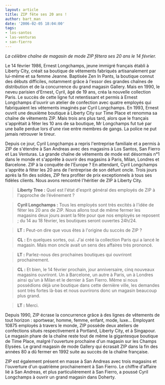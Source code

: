```yaml
---
layout: article
title: ZIP fête ses 20 ans !
author: bart_man
date: '2006-02-05 18:04:00'
tags:
- los-santos
- las-venturas
- san-fierro
---
```


_La célèbre chaîne de magasin de mode ZIP fêtera ses 20 ans le 14 février._

Le 14 février 1986, Ernest Longchamps, jeune immigré français établi à Liberty City, créait sa boutique de vêtements fabriqués artisanalement par lui-même et sa femme Jeanne. Baptisée Zen In Pants, la boutique connut des débuts difficiles, notamment grâce à l'essor des grandes chaînes de distribution et de la concurrence du grand magasin Gallery. Mais en 1990, le neveu parisien d'Ernest, Cyril, âgé de 19 ans, créa la nouvelle collection Paris. Le succès de cette ligne fut retentissant et permis à Ernest Longchamps d'ouvrir un atelier de confection avec quatre employés qui fabriquaient les vêtements imaginés par Cyril Longchamps. En 1993, Ernest ouvrit une deuxième boutique à Liberty City sur Time Place et renomma sa chaîne de vêtements ZIP. Mais trois ans plus tard, alors que le français s'apprêtait à fêter les 10 ans de sa boutique, Mr Longchamps fut tué par une balle perdue lors d'une rixe entre membres de gangs. La police ne put jamais retrouver le tireur.

Depuis ce jour, Cyril Longchamps a repris l'entreprise familiale et a permis à ZIP de s'étendre à San Andreas avec des magasins à Los Santos, San Fierro et Las Venturas. La grande chaîne de vêtements de mode est désormais n°1 dans le monde et s'apprête à ouvrir des magasins à Paris, Milan, Londres et Barcelone. ZIP à la conquête de l'Europe ? En attendant, Cyril Longchamps s'apprête à fêter les 20 ans de l'entreprise de son défunt oncle. Trois jours après la fin des soldes, ZIP fera profiter de prix exceptionnels à tous ses fidèles clients. Nous avons rencontré l'héritier de ZIP à Liberty City.

> **Liberty Tree :** Quel est l'état d'esprit général des employés de ZIP à l'approche de l’événement ?

> **Cyril Longchamps :** Tous les employés sont très excités à l'idée de fêter les 20 ans de ZIP. Nous allons tout de même fermer les magasins deux jours avant la fête pour que nos employés se reposent ; du 14 au 18 février, les boutiques seront ouvertes 24h/24.

> **LT :** Peut-on dire que vous êtes à l'origine du succès de ZIP ?

> **CL :** En quelques sortes, oui. J'ai créé la collection Paris qui a lancé le magasin. Mais mon oncle avait un sens des affaires très prononcé.

> **LT :** Parlez-nous des prochaines boutiques qui ouvriront prochainement.

> **CL :** Et bien, le 14 février prochain, jour anniversaire, cinq nouveaux magasins ouvriront. Un à Barcelone, un autre à Paris, un à Londres ainsi qu'un à Milan et le dernier à San Fierro. Même si nous possédions déjà une boutique dans cette dernière ville, les demandes sont très fortes là-bas et nous ouvrirons donc un magasin beaucoup plus grand.

> **LT :** Merci.

Depuis 1990, ZIP écrase la concurrence grâce à des lignes de vêtements de tout horizon : sportwear, homme, femme, enfant, mode, luxe... Employant 10875 employés à travers le monde, ZIP possède deux ateliers de confections situés respectivement à Portland, Liberty City, et à Singapour. Le magasin phare de la chaîne reste tout de même la gigantesque boutique de Time Place, malgré l'ouverture prochaine d'un magasin sur les Champs Elysées. Le grand magasin de mode Gallery qui écrasait ZIP dans la fin des années 80 a dû fermer en 1992 suite au succès de la chaîne française.

ZIP est également présent en masse à San Andreas avec trois magasins et l'ouverture d'un quatrième prochainement à San Fierro. Le chiffre d'affaire lié à San Andreas, et plus particulièrement à San Fierro, a poussé Cyril Longchamps à ouvrir un grand magasin dans Doherty.